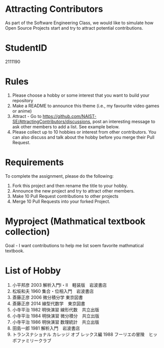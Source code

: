 # Attracting Contributors
As part of the Software Engineering Class, we would like to simulate how Open Source Projects start and try to attract potential contributions.

# StudentID
2111190

# Rules

1. Please choose a hobby or some interest that you want to build your repository
2. Make a README to announce this theme (i.e., my favourite video games or anime)
3. Attract - Go to https://github.com/NAIST-SE/AttractingContributors/discussions, post an interesting message to ask other members to add a list. See example below.
4. Please collect up to 10 hobbies or interest from other contributors. You can also discuss and talk about the hobby before you merge their Pull Request.

# Requirements
To complete the assignment, please do the following:
1. Fork this project and then rename the title to your hobby. 
2. Announce the new project and try to attract other members.
3. Make 10 Pull Request contributions to other projects
4. Merge 10 Pull Requests into your forked Project.


# Myproject (Mathmatical textbook collection)
Goal - I want contributions to help me list soem favorite mathmatical textbook.


# List of Hobby
1. 小平邦彦 2003 解析入門Ⅰ・Ⅱ　軽装版　岩波書店
2. 松坂和夫 1960 集合・位相入門　岩波書店
3. 斎藤正彦 2006 微分積分学 東京図書
4. 斎藤正彦 2014 線型代数学　東京図書
5. 小寺平治 1982 明快演習 線形代数　共立出版
6. 小寺平治 1984 明快演習 微分積分　共立出版
7. 小寺平治 1986 明快演習 数理統計　共立出版
8. 田島一郎 1981 解析入門　岩波書店
9. トランスナショナル カレッジ オブ レックス編 1988 フーリエの冒険　ヒッポファミリークラブ
